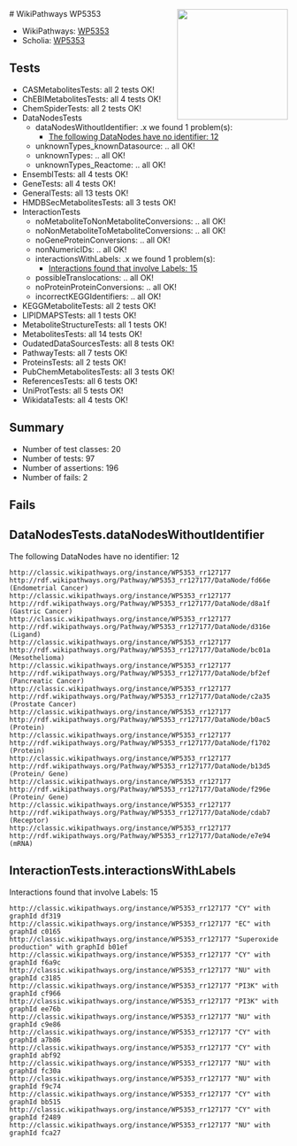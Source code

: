 <img style="float: right; width: 200px" src="https://upload.wikimedia.org/wikipedia/commons/thumb/8/83/Wplogo_with_text_500.png/640px-Wplogo_with_text_500.png" />
# WikiPathways WP5353

* WikiPathways: [WP5353](https://wikipathways.org/pathways/WP5353)
* Scholia: [WP5353](https://scholia.toolforge.org/wikipathways/WP5353)
## Tests
* CASMetabolitesTests: all 2 tests OK!
* ChEBIMetabolitesTests: all 4 tests OK!
* ChemSpiderTests: all 2 tests OK!
* DataNodesTests
    * dataNodesWithoutIdentifier: .x we found 1 problem(s):
        * [The following DataNodes have no identifier: 12](#8792c492)
    * unknownTypes_knownDatasource: .. all OK!
    * unknownTypes: .. all OK!
    * unknownTypes_Reactome: .. all OK!
* EnsemblTests: all 4 tests OK!
* GeneTests: all 4 tests OK!
* GeneralTests: all 13 tests OK!
* HMDBSecMetabolitesTests: all 3 tests OK!
* InteractionTests
    * noMetaboliteToNonMetaboliteConversions: .. all OK!
    * noNonMetaboliteToMetaboliteConversions: .. all OK!
    * noGeneProteinConversions: .. all OK!
    * nonNumericIDs: .. all OK!
    * interactionsWithLabels: .x we found 1 problem(s):
        * [Interactions found that involve Labels: 15](#fe97a8bd)
    * possibleTranslocations: .. all OK!
    * noProteinProteinConversions: .. all OK!
    * incorrectKEGGIdentifiers: .. all OK!
* KEGGMetaboliteTests: all 2 tests OK!
* LIPIDMAPSTests: all 1 tests OK!
* MetaboliteStructureTests: all 1 tests OK!
* MetabolitesTests: all 14 tests OK!
* OudatedDataSourcesTests: all 8 tests OK!
* PathwayTests: all 7 tests OK!
* ProteinsTests: all 2 tests OK!
* PubChemMetabolitesTests: all 3 tests OK!
* ReferencesTests: all 6 tests OK!
* UniProtTests: all 5 tests OK!
* WikidataTests: all 4 tests OK!


## Summary

* Number of test classes: 20
* Number of tests: 97
* Number of assertions: 196
* Number of fails: 2

## Fails

<a name="8792c492" />

## DataNodesTests.dataNodesWithoutIdentifier

The following DataNodes have no identifier: 12
```
http://classic.wikipathways.org/instance/WP5353_rr127177 http://rdf.wikipathways.org/Pathway/WP5353_rr127177/DataNode/fd66e (Endometrial Cancer)
http://classic.wikipathways.org/instance/WP5353_rr127177 http://rdf.wikipathways.org/Pathway/WP5353_rr127177/DataNode/d8a1f (Gastric Cancer)
http://classic.wikipathways.org/instance/WP5353_rr127177 http://rdf.wikipathways.org/Pathway/WP5353_rr127177/DataNode/d316e (Ligand)
http://classic.wikipathways.org/instance/WP5353_rr127177 http://rdf.wikipathways.org/Pathway/WP5353_rr127177/DataNode/bc01a (Mesothelioma)
http://classic.wikipathways.org/instance/WP5353_rr127177 http://rdf.wikipathways.org/Pathway/WP5353_rr127177/DataNode/bf2ef (Pancreatic Cancer)
http://classic.wikipathways.org/instance/WP5353_rr127177 http://rdf.wikipathways.org/Pathway/WP5353_rr127177/DataNode/c2a35 (Prostate Cancer)
http://classic.wikipathways.org/instance/WP5353_rr127177 http://rdf.wikipathways.org/Pathway/WP5353_rr127177/DataNode/b0ac5 (Protein)
http://classic.wikipathways.org/instance/WP5353_rr127177 http://rdf.wikipathways.org/Pathway/WP5353_rr127177/DataNode/f1702 (Protein)
http://classic.wikipathways.org/instance/WP5353_rr127177 http://rdf.wikipathways.org/Pathway/WP5353_rr127177/DataNode/b13d5 (Protein/ Gene)
http://classic.wikipathways.org/instance/WP5353_rr127177 http://rdf.wikipathways.org/Pathway/WP5353_rr127177/DataNode/f296e (Protein/ Gene)
http://classic.wikipathways.org/instance/WP5353_rr127177 http://rdf.wikipathways.org/Pathway/WP5353_rr127177/DataNode/cdab7 (Receptor)
http://classic.wikipathways.org/instance/WP5353_rr127177 http://rdf.wikipathways.org/Pathway/WP5353_rr127177/DataNode/e7e94 (mRNA)
```

<a name="fe97a8bd" />

## InteractionTests.interactionsWithLabels

Interactions found that involve Labels: 15
```
http://classic.wikipathways.org/instance/WP5353_rr127177 "CY" with graphId df319
http://classic.wikipathways.org/instance/WP5353_rr127177 "EC" with graphId c0165
http://classic.wikipathways.org/instance/WP5353_rr127177 "Superoxide
production" with graphId b01ef
http://classic.wikipathways.org/instance/WP5353_rr127177 "CY" with graphId f6a9c
http://classic.wikipathways.org/instance/WP5353_rr127177 "NU" with graphId c3185
http://classic.wikipathways.org/instance/WP5353_rr127177 "PI3K" with graphId cf966
http://classic.wikipathways.org/instance/WP5353_rr127177 "PI3K" with graphId ee76b
http://classic.wikipathways.org/instance/WP5353_rr127177 "NU" with graphId c9e86
http://classic.wikipathways.org/instance/WP5353_rr127177 "CY" with graphId a7b86
http://classic.wikipathways.org/instance/WP5353_rr127177 "CY" with graphId abf92
http://classic.wikipathways.org/instance/WP5353_rr127177 "NU" with graphId fc30a
http://classic.wikipathways.org/instance/WP5353_rr127177 "NU" with graphId f9c74
http://classic.wikipathways.org/instance/WP5353_rr127177 "CY" with graphId bb515
http://classic.wikipathways.org/instance/WP5353_rr127177 "CY" with graphId f2489
http://classic.wikipathways.org/instance/WP5353_rr127177 "NU" with graphId fca27
```

